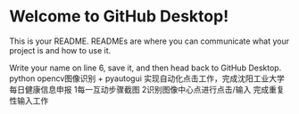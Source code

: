 # Welcome to GitHub Desktop!

This is your README. READMEs are where you can communicate what your project is and how to use it.

Write your name on line 6, save it, and then head back to GitHub Desktop.
python opencv图像识别 + pyautogui  实现自动化点击工作，完成沈阳工业大学每日健康信息申报
1每一互动步骤截图 
2识别图像中心点进行点击/输入
完成重复性输入工作 